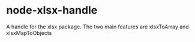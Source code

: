 # node-xlsx-handle
A handle for the xlsx package. The two main features are xlsxToArray and xlsxMapToObjects
